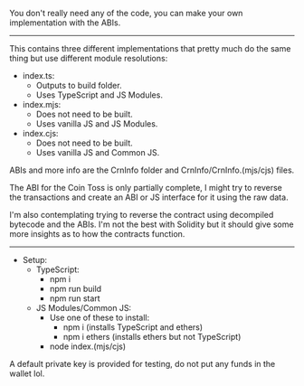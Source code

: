 You don't really need any of the code, you can make your own implementation with the ABIs.

---

This contains three different implementations that pretty much do the same thing but use different module resolutions:
- index.ts:
	- Outputs to build folder.
	- Uses TypeScript and JS Modules.
- index.mjs:
	- Does not need to be built.
	- Uses vanilla JS and JS Modules.
- index.cjs:
	- Does not need to be built.
	- Uses vanilla JS and Common JS.

ABIs and more info are the CrnInfo folder and CrnInfo/CrnInfo.(mjs/cjs) files.

The ABI for the Coin Toss is only partially complete, I might try to reverse the transactions and create an ABI or JS interface for it using the raw data.

I'm also contemplating trying to reverse the contract using decompiled bytecode and the ABIs.
I'm not the best with Solidity but it should give some more insights as to how the contracts function.

---

- Setup:
	- TypeScript:
		- npm i
		- npm run build
		- npm run start
	- JS Modules/Common JS:
		- Use one of these to install:
			- npm i (installs TypeScript and ethers)
			- npm i ethers (installs ethers but not TypeScript)
		- node index.(mjs/cjs)

A default private key is provided for testing, do not put any funds in the wallet lol.